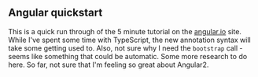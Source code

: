 Angular quickstart
------------------

This is a quick run through of the 5 minute tutorial on the
[angular.io](http://angular.io) site. While I've spent some
time with TypeScript, the new annotation syntax will take
some getting used to. Also, not sure why I need the
`bootstrap` call - seems like something that could be
automatic. Some more research to do here. So far, not sure
that I'm feeling so great about Angular2.
